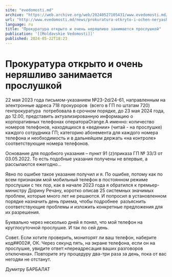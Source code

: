 ```yaml
---
site: "evedomosti.md"
archive: "https://web.archive.org/web/20240527105431/www.evedomosti.md/news/prokuratura-otkryto-i-ochen-neryashlivo-zanimaetsya-proslush"
url: "http://www.evedomosti.md/news/prokuratura-otkryto-i-ochen-neryashlivo-zanimaetsya-proslush"
language: ru
title: "Прокуратура открыто и очень неряшливо занимается прослушкой"
publication: '[[Moldavskie Vedomosti]]'
published: 2024-05-22T18:23
---
```


# Прокуратура открыто и очень неряшливо занимается прослушкой

22 мая 2023 года письмом-указанием №23-2d/24-61, направленным на электронные адреса 718 прокуроров  (всего в ГП по штатам 720) генпрокуратура  потребовала в срочном порядке, до 23 мая 2024 года, до 12.00, представить актуализированную информацию о корпоративных телефонах оператораOrange.А именно: количество номеров телефонов, находящихся в «ведении» (читай - на прослушке) каждого сотрудника ГП; категорию абонемента для каждого номера телефона и необходимость и в дальнейшем держать «на контроле» соответствующие номера телефонов.

Основание для подобного указания – пункт 91 (z)приказа ГП № 33/3 от 03.05.2022. То есть подобные указания получены не впервые, а рассылаются ежегодно…

Явно по ошибке такое указание получил и я. По ошибке, потому как по всем признакам мой мобильный телефон в постоянном режиме прослушки с тех пор, как в начале 2023 года я обратился к премьер-министру Дорину Речану, коротко описав 25 системных значимых проблем, которые много лет не решаются. И попросил в установленном порядке назначить день приема, чтобы подробнее  разъяснить соответствующие проблемы и изложить конкретные предложения для их разрешения.

Буквально через несколько дней я понял, что мой телефон на круглосуточной прослушке. И так по сей день.

Совет. Если хотите проверить, мониторят ли ваш телефон, наберите код##002#, ОК. Через секунд пять, на экране телефона, если он на прослушке, увидите ответ:«переадресация ваших разговоров отключена». Повторите эту процедуру два-три раза за день, пока от вас негодяи не отстанут.

Думитру БАРБАЛАТ